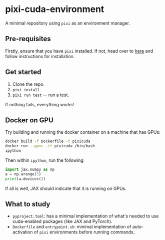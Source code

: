 # pixi-cuda-environment

A minimal repository using `pixi` as an environment manager.

## Pre-requisites

Firstly, ensure that you have `pixi` installed.
If not, head over to [here](https://pixi.sh/latest/)
and follow instructions for installation.

## Get started

1. Clone the repo.
2. `pixi install`
3. `pixi run test` -- run a test.

If nothing fails, everything works!

## Docker on GPU

Try building and running the docker container on a machine that has GPUs:

```bash
docker build -f Dockerfile -t pixicuda
docker run --gpus -it pixicuda /bin/bash
ipython
```

Then within `ipython`, run the following:

```python
import jax.numpy as np
a = np.arange(3)
print(a.devices())
```

If all is well, JAX should indicate that it is running on GPUs.

## What to study

- `pyproject.toml`: has a minimal implementation of what's needed to use cuda-enabled packages (like JAX and PyTorch).
- `Dockerfile` and `entrypoint.sh`: minimal implementation of auto-activation of `pixi` environments before running commands.
